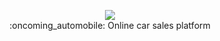 <p align="center">
  <img src="https://github.com/WalderlanSena/zeuscar/blob/feature/docs/src/assets/zeuscarLogo.png" />
  <br/>
  :oncoming_automobile: Online car sales platform
</p>
